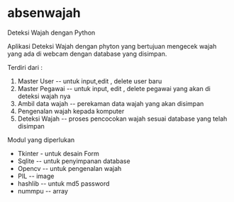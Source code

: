 # absenwajah
 Deteksi Wajah dengan Python 

Aplikasi Deteksi Wajah dengan phyton yang bertujuan mengecek wajah yang ada di webcam dengan database yang disimpan.

Terdiri dari :
1. Master User -- untuk input,edit , delete user baru
2. Master Pegawai -- untuk input, edit , delete pegawai yang akan di deteksi wajah nya
3. Ambil data wajah -- perekaman data wajah yang akan disimpan
4. Pengenalan wajah kepada komputer
5. Deteksi Wajah -- proses pencocokan wajah sesuai database yang telah disimpan

Modul yang diperlukan
- Tkinter - untuk desain Form
- Sqlite -- untuk penyimpanan database
- Opencv -- untuk pengenalan wajah
- PIL -- image
- hashlib -- untuk md5 password
- nummpu -- array
